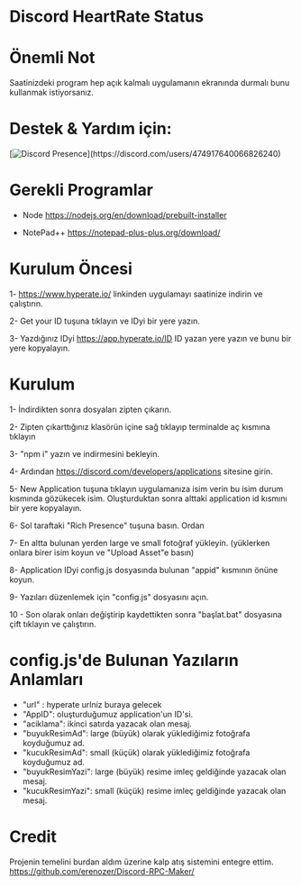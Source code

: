 # Discord HeartRate Status

# Önemli Not
Saatinizdeki program hep açık kalmalı uygulamanın ekranında durmalı bunu kullanmak istiyorsanız.

# Destek & Yardım için:
 [![Discord Presence](https://lanyard-profile-readme.vercel.app/api/474917640066826240?theme=light&bg=809ecf&animated=false&hideDiscrim=true&borderRadius=30px&idleMessage=Probably%20doing%20something%20else...)](https://discord.com/users/474917640066826240)

# Gerekli Programlar
- Node
https://nodejs.org/en/download/prebuilt-installer

- NotePad++
https://notepad-plus-plus.org/download/

# Kurulum Öncesi
1- https://www.hyperate.io/ linkinden uygulamayı saatinize indirin ve çalıştırın.

2- Get your ID tuşuna tıklayın ve IDyi bir yere yazın.

3- Yazdığınız IDyi https://app.hyperate.io/ID ID yazan yere yazın ve bunu bir yere kopyalayın.

# Kurulum
1- İndirdikten sonra dosyaları zipten çıkarın.

2- Zipten çıkarttığınız klasörün içine sağ tıklayıp terminalde aç kısmına tıklayın

3- "npm i" yazın ve indirmesini bekleyin.

4- Ardından https://discord.com/developers/applications sitesine girin.

5- New Application tuşuna tıklayın uygulamanıza isim verin bu isim durum kısmında gözükecek isim. Oluşturduktan sonra alttaki application id kısmını bir yere kopyalayın.

6- Sol taraftaki "Rich Presence" tuşuna basın. Ordan 

7- En altta bulunan yerden large ve small fotoğraf yükleyin. (yüklerken onlara birer isim koyun ve "Upload Asset"e basın)

8- Application IDyi config.js dosyasında bulunan "appid" kısmının önüne koyun.

9- Yazıları düzenlemek için "config.js" dosyasını açın.

10 - Son olarak onları değiştirip kaydettikten sonra "başlat.bat" dosyasına çift tıklayın ve çalıştırın.

# config.js'de Bulunan Yazıların Anlamları
- "url" : hyperate urlniz buraya gelecek
- "AppID": oluşturduğumuz application'un ID'si.
 - "aciklama": ikinci satırda yazacak olan mesaj.
 - "buyukResimAd": large (büyük) olarak yüklediğimiz fotoğrafa koyduğumuz ad.
 - "kucukResimAd": small (küçük) olarak yüklediğimiz fotoğrafa koyduğumuz ad.
 - "buyukResimYazi": large (büyük) resime imleç geldiğinde yazacak olan mesaj.
 - "kucukResimYazi": small (küçük) resime imleç geldiğinde yazacak olan mesaj.


 # Credit

Projenin temelini burdan aldım üzerine kalp atış sistemini entegre ettim.
https://github.com/erenozer/Discord-RPC-Maker/
